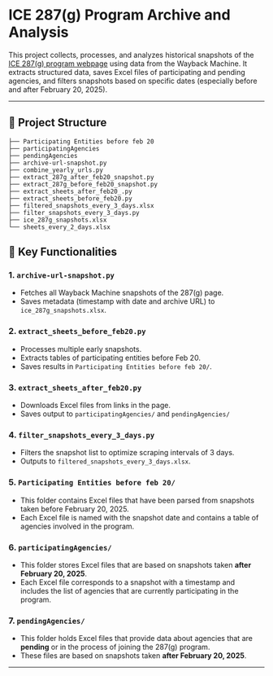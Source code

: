 # ICE 287(g) Program Archive and Analysis

This project collects, processes, and analyzes historical snapshots of the [ICE 287(g) program webpage](https://www.ice.gov/identify-and-arrest/287g) using data from the Wayback Machine. It extracts structured data, saves Excel files of participating and pending agencies, and filters snapshots based on specific dates (especially before and after February 20, 2025).

---

## 📁 Project Structure
```
├── Participating Entities before feb 20
├── participatingAgencies
├── pendingAgencies
├── archive-url-snapshot.py
├── combine_yearly_urls.py
├── extract_287g_after_feb20_snapshot.py
├── extract_287g_before_feb20_snapshot.py
├── extract_sheets_after_feb20_.py
├── extract_sheets_before_feb20.py
├── filtered_snapshots_every_3_days.xlsx
├── filter_snapshots_every_3_days.py
├── ice_287g_snapshots.xlsx
└── sheets_every_2_days.xlsx

```
## 📌 Key Functionalities

### 1. `archive-url-snapshot.py`
- Fetches all Wayback Machine snapshots of the 287(g) page.
- Saves metadata (timestamp with date and archive URL) to `ice_287g_snapshots.xlsx`.

### 2. `extract_sheets_before_feb20.py`
- Processes multiple early snapshots.
- Extracts tables of participating entities before Feb 20.
- Saves results in `Participating Entities before feb 20/`.

### 3. `extract_sheets_after_feb20.py`
- Downloads Excel files from links in the page.
- Saves output to `participatingAgencies/` and `pendingAgencies/`

### 4. `filter_snapshots_every_3_days.py`
- Filters the snapshot list to optimize scraping intervals of 3 days.
- Outputs to `filtered_snapshots_every_3_days.xlsx`.

### 5. `Participating Entities before feb 20/`
- This folder contains Excel files that have been parsed from snapshots taken before February 20, 2025.
- Each Excel file is named with the snapshot date and contains a table of agencies involved in the program.

### 6. `participatingAgencies/`
- This folder stores Excel files that are based on snapshots taken **after February 20, 2025**.
- Each Excel file corresponds to a snapshot with a timestamp and includes the list of agencies that are currently participating in the program.

### 7. `pendingAgencies/`
- This folder holds Excel files that provide data about agencies that are **pending** or in the process of joining the 287(g) program.
- These files are based on snapshots taken **after February 20, 2025**.

---
